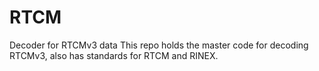 # RTCM
Decoder for RTCMv3 data
This repo holds the master code for decoding RTCMv3, also has standards for RTCM and RINEX. 
